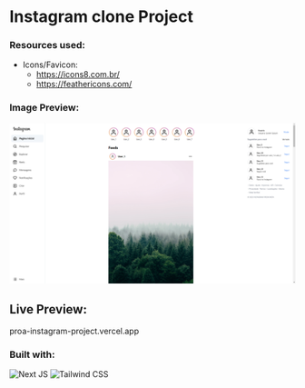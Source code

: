 # Instagram clone Project

### Resources used:
- Icons/Favicon:
  - https://icons8.com.br/
  - https://feathericons.com/

### Image Preview:
![Desktop](preview-image/first-version/1920x1080.png)

## Live Preview:
proa-instagram-project.vercel.app

### Built with:
![Next JS](https://img.shields.io/badge/Next.js-000000.svg?style=for-the-badge&logo=nextdotjs&logoColor=white)
![Tailwind CSS](https://img.shields.io/badge/Tailwind%20CSS-06B6D4.svg?style=for-the-badge&logo=Tailwind-CSS&logoColor=white)
